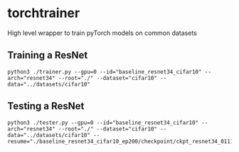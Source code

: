 torchtrainer
==============

High level wrapper to train pyTorch models on common datasets


Training a ResNet
-----------------

```
python3 ./trainer.py --gpu=0 --id="baseline_resnet34_cifar10" --arch="resnet34" --root="./" --dataset="cifar10" --data="../datasets/cifar10"
```

Testing a ResNet
-----------------

```
python3 ./tester.py --gpu=0 --id="baseline_resnet34_cifar10" --arch="resnet34" --root="./" --dataset="cifar10" --data="../datasets/cifar10" --resume="./baseline_resnet34_cifar10_ep200/checkpoint/ckpt_resnet34_01112018_120948_ep199.t7"
```
